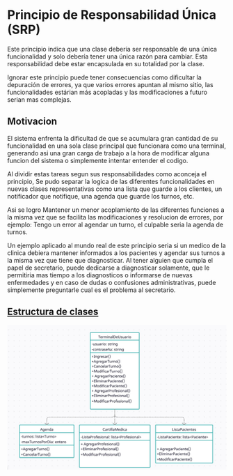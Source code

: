 # Principio de Responsabilidad Única (SRP)

Este principio indica que una clase debería ser responsable de una única funcionalidad y solo debería tener una única razón para cambiar.
Esta responsabilidad debe estar encapsulada en su totalidad por la clase.

Ignorar este principio puede tener consecuencias como dificultar la depuración de errores, ya que varios errores apuntan al mismo sitio, las funcionalidades estárian más acopladas y las modificaciones a futuro serian mas complejas.

## Motivacion
El sistema enfrenta la dificultad de que se acumulara gran cantidad de su funcionalidad en una sola clase principal que funcionara como una terminal, generando asi una gran carga de trabajo a la hora de modificar alguna funcion del sistema o simplemente intentar entender el codigo.

Al dividir estas tareas segun sus responsabilidades como aconceja el principio, Se pudo separar la logica de las diferentes funcionalidades en nuevas clases representativas como una lista que guarde a los clientes, un notificador que notifique, una agenda que guarde los turnos, etc. 

Asi se logro Mantener un menor acoplamiento de las diferentes funciones a la misma vez que se facilita las modificaciones y resolucion de errores, por ejemplo: Tengo un error al agendar un turno, el culpable seria la agenda de turnos.

Un ejemplo aplicado al mundo real de este principio seria si un medico de la clinica debiera mantener informados a los pacientes y agendar sus turnos a la misma vez que tiene que diagnosticar.
Al tener alguien que cumpla el papel de secretario, puede dedicarse a diagnosticar solamente, que le permitiria mas tiempo a los diagnosticos o informarse de nuevas enfermedades y en caso de dudas o confusiones administrativas, puede simplemente preguntarle cual es el problema al secretario.

## [Estructura de clases](https://drive.google.com/file/d/1l3Y4eeIuaVU_TIeEjKYHLlngR5UDP9sJ/view?usp=drive_link)

![Diagrama de clases SRP](../Imagenes/srp.jpeg)